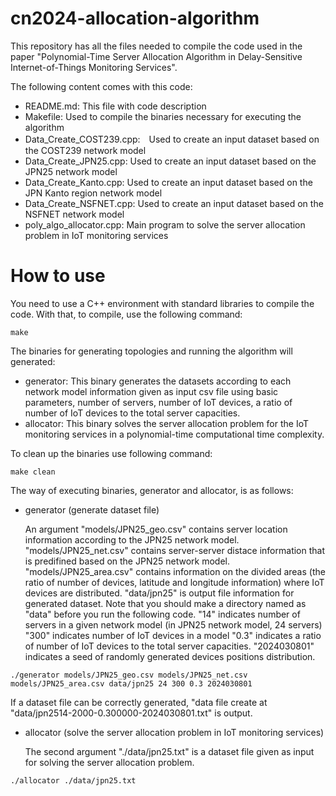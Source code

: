 # cn2024-allocation-algorithm

This repository has all the files needed to compile the code used in the paper "Polynomial-Time Server Allocation Algorithm in Delay-Sensitive Internet-of-Things Monitoring Services".

The following content comes with this code:

 * README.md: This file with code description
 * Makefile: Used to compile the binaries necessary for executing the algorithm
 * Data_Create_COST239.cpp:　Used to create an input dataset based on the COST239 network model
 * Data_Create_JPN25.cpp: Used to create an input dataset based on the JPN25 network model
 * Data_Create_Kanto.cpp: Used to create an input dataset based on the JPN Kanto region network model
 * Data_Create_NSFNET.cpp: Used to create an input dataset based on the NSFNET network model
 * poly_algo_allocator.cpp: Main program to solve the server allocation problem in IoT monitoring services

# How to use

You need to use a C++ environment with standard libraries to compile the code. With
that, to compile, use the following command: 

```
make
```

The binaries for generating topologies and running the algorithm will generated:

 * generator: This binary generates the datasets according to each network model information given as input csv file using basic parameters, number of servers, number of IoT devices, a ratio of number of IoT devices to the total server capacities.
 * allocator: This binary solves the server allocation problem for the IoT monitoring services in a polynomial-time computational time complexity.

To clean up the binaries use following command:

```
make clean
```

The way of executing binaries, generator and allocator, is as follows:

* generator (generate dataset file)

  An argument "models/JPN25_geo.csv" contains server location information according to the JPN25 network model.
  "models/JPN25_net.csv" contains server-server distace information that is predifined based on the JPN25 network model.
  "models/JPN25_area.csv" contains information on the divided areas (the ratio of number of devices, latitude and longitude information) where IoT devices are distributed.
  "data/jpn25" is output file information for generated dataset.
  Note that you should make a directory named as "data" before you run the following code.
  "14" indicates number of servers in a given network model (in JPN25 network model, 24 servers)
  "300" indicates number of IoT devices in a model
  "0.3" indicates a ratio of number of IoT devices to the total server capacities.
  "2024030801" indicates a seed of randomly generated devices positions distribution.

```
./generator models/JPN25_geo.csv models/JPN25_net.csv models/JPN25_area.csv data/jpn25 24 300 0.3 2024030801
```

If a dataset file can be correctly generated, 
"data file create at "data/jpn2514-2000-0.300000-2024030801.txt" is output.

* allocator (solve the server allocation problem in IoT monitoring services)

  The second argument "./data/jpn25.txt" is a dataset file given as input for solving the server allocation problem.

```
./allocator ./data/jpn25.txt
```



